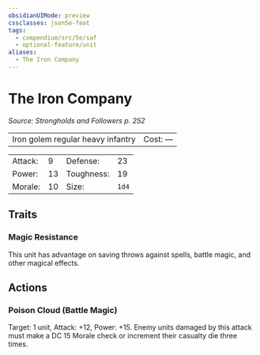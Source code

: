 ```yaml
---
obsidianUIMode: preview
cssclasses: json5e-feat
tags:
  - compendium/src/5e/saf
  - optional-feature/unit
aliases:
  - The Iron Company
---
```

# The Iron Company
*Source: Strongholds and Followers p. 252*  

|    |    |
|----|----|
| Iron golem regular heavy infantry | Cost: — |

|    |    |    |    |
|----|----|----|----|
| Attack: | 9 | Defense: | 23 |
| Power: | 13 | Toughness: | 19 |
| Morale: | 10 | Size: | `1d4` |

## Traits

### Magic Resistance

This unit has advantage on saving throws against spells, battle magic, and other magical effects.

## Actions

### Poison Cloud (Battle Magic)

Target: 1 unit, Attack: +12, Power: +15. Enemy units damaged by this attack must make a DC 15 Morale check or increment their casualty die three times.